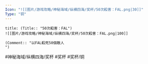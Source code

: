 ```yaml
---
Icon: "![[图片/游戏攻略/神秘海域/纵横四海/奖杯/50次殺害：FAL.png|30]]"
Type: "铜"
---
```

```ad-common-bronze-trophy
title: (Title:: "50次殺害：FAL")
![[图片/游戏攻略/神秘海域/纵横四海/奖杯/50次殺害：FAL.png|100]]

(Comment:: "以FAL殺死50個敵人
")
```

#神秘海域/纵横四海/奖杯 #奖杯 #奖杯/铜
